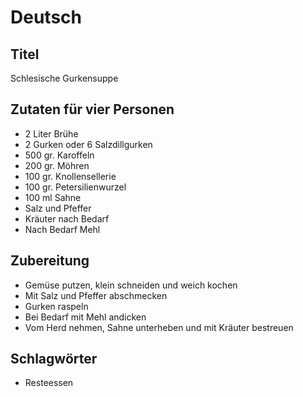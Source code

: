 # Deutsch

## Titel

Schlesische Gurkensuppe

## Zutaten für vier Personen

* 2 Liter Brühe
* 2 Gurken oder 6 Salzdillgurken
* 500 gr. Karoffeln
* 200 gr. Möhren
* 100 gr. Knollensellerie
* 100 gr. Petersilienwurzel
* 100 ml Sahne
* Salz und Pfeffer
* Kräuter nach Bedarf
* Nach Bedarf Mehl

## Zubereitung

* Gemüse putzen, klein schneiden und weich kochen
* Mit Salz und Pfeffer abschmecken
* Gurken raspeln
* Bei Bedarf mit Mehl andicken
* Vom Herd nehmen, Sahne unterheben und mit Kräuter bestreuen

## Schlagwörter

* Resteessen
